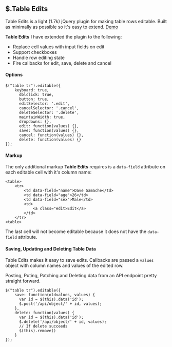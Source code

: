 ## \$.Table Edits

Table Edits is a light (1.7k) jQuery plugin for making table rows editable. Built as minimally as possible so it's easy to extend. [Demo](http://nathancahill.github.io/table-edits/)

**Table Edits** I have extended the plugin to the following:

- Replace cell values with input fields on edit
- Support checkboxes
- Handle row editing state
- Fire callbacks for edit, save, delete and cancel

#### Options

```
$("table tr").editable({
    keyboard: true,
      dblclick: true,
      button: true,
      editSelector: '.edit',
      cancelSelector: '.cancel',
      deleteSelector: '.delete',
      maintainWidth: true,
      dropdowns: {},
      edit: function(values) {},
      save: function(values) {},
      cancel: function(values) {},
      delete: function(values) {}
});
```

#### Markup

The only additional markup **Table Edits** requires is a `data-field` attribute on each editable cell with it's column name:

```
<table>
    <tr>
        <td data-field="name">Dave Gamache</td>
        <td data-field="age">26</td>
        <td data-field="sex">Male</td>
        <td>
            <a class="edit>Edit</a>
        </td>
    </tr>
<table>
```

The last cell will not become editable because it does not have the `data-field` attribute.

#### Saving, Updating and Deleting Table Data

Table Edits makes it easy to save edits. Callbacks are passed a `values` object with column names and values of the edited row.

Posting, Puting, Patching and Deleting data from an API endpoint pretty straight forward.

```
$("table tr").editable({
    save: function(oldvalues, values) {
      var id = $(this).data('id');
      $.post('/api/object/' + id, values);
    },
    delete: function(values) {
      var id = $(this).data('id');
      $.delete('/api/object/' + id, values);
      // If delete succeeds
      $(this).remove()
    }
});
```
